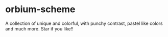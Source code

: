 # orbium-scheme
A collection of unique and colorful, with punchy contrast, pastel like colors and much more. Star if you like!!
